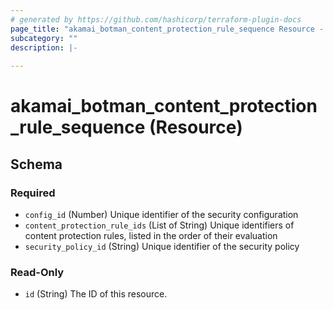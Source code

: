 ```yaml
---
# generated by https://github.com/hashicorp/terraform-plugin-docs
page_title: "akamai_botman_content_protection_rule_sequence Resource - terraform-provider-akamai"
subcategory: ""
description: |-
  
---
```


# akamai_botman_content_protection_rule_sequence (Resource)





<!-- schema generated by tfplugindocs -->
## Schema

### Required

- `config_id` (Number) Unique identifier of the security configuration
- `content_protection_rule_ids` (List of String) Unique identifiers of content protection rules, listed in the order of their evaluation
- `security_policy_id` (String) Unique identifier of the security policy

### Read-Only

- `id` (String) The ID of this resource.
